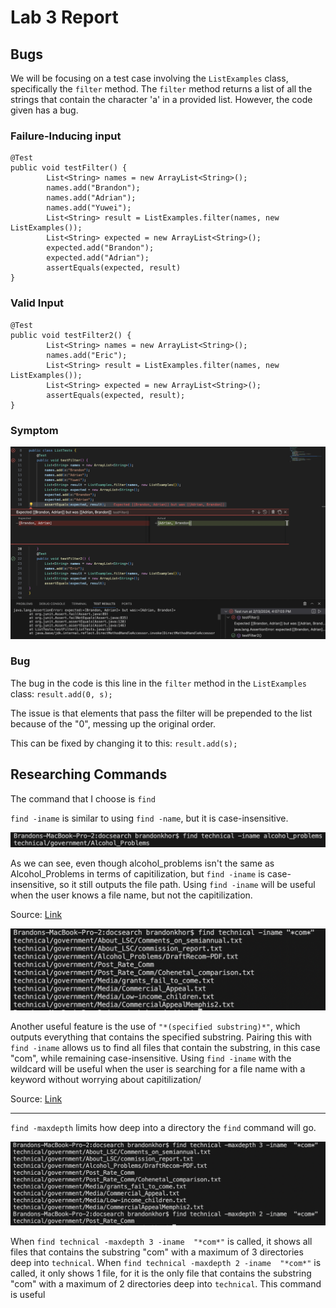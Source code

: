 # Lab 3 Report
## Bugs
We will be focusing on a test case involving the `ListExamples` class, specifically the `filter` method. The `filter` method returns a list of all the strings that contain the character 'a' in a provided list. However, the code given has a bug.
### Failure-Inducing input
```
@Test
public void testFilter() {
        List<String> names = new ArrayList<String>();
        names.add("Brandon");
        names.add("Adrian");
        names.add("Yuwei");
        List<String> result = ListExamples.filter(names, new ListExamples());
        List<String> expected = new ArrayList<String>();
        expected.add("Brandon");
        expected.add("Adrian");
        assertEquals(expected, result)
}
```
### Valid Input
```
@Test
public void testFilter2() {
        List<String> names = new ArrayList<String>();
        names.add("Eric");
        List<String> result = ListExamples.filter(names, new ListExamples());
        List<String> expected = new ArrayList<String>();
        assertEquals(expected, result);
}
```
### Symptom
![Image](symptom.png)
### Bug
The bug in the code is this line in the `filter` method in the `ListExamples` class:
`result.add(0, s);`

The issue is that elements that pass the filter will be prepended to the list because of the "0", messing up the original order.

This can be fixed by changing it to this:
`result.add(s);`

## Researching Commands

The command that I choose is `find`

`find -iname` is similar to using `find -name`, but it is case-insensitive. 

![Image](iname1.png)

As we can see, even though alcohol_problems isn't the same as Alcohol_Problems in terms of capitilization, but `find -iname` is case-insensitive, so it still outputs the file path. Using `find -iname` will be useful when the user knows a file name, but not the capitilization.

Source: [Link](https://www.redhat.com/sysadmin/linux-find-command)

![Image](iname2.png)

Another useful feature is the use of `"*(specified substring)*"`, which outputs everything that contains the specified substring. Pairing this with `find -iname` allows us to find all files that contain the substring, in this case "com", while remaining case-insensitive. Using `find -iname` with the wildcard will be useful when the user is searching for a file name with a keyword without worrying about capitilization/

Source: [Link](https://www.redhat.com/sysadmin/linux-find-command)

---

`find -maxdepth` limits how deep into a directory the `find` command will go.

![Image](maxdepth.png)

When `find technical -maxdepth 3 -iname  "*com*"` is called, it shows all files that contains the substring "com" with a maximum of 3 directories deep into `technical`. When `find technical -maxdepth 2 -iname  "*com*"` is called, it only shows 1 file, for it is the only file that contains the substring "com" with a maximum of 2 directories deep into `technical`. This command is useful 
